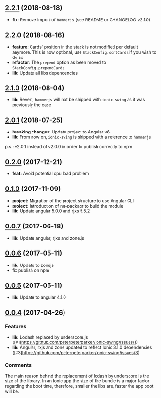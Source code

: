 <a name="2.2.1"></a>
## [2.2.1](https://github.com/peterpeterparker/ionic-swing/compare/v2.2.0...v2.2.1) (2018-08-18)
* **fix**: Remove import of `hammerjs` (see README or CHANGELOG v2.1.0)

<a name="2.2.0"></a>
## [2.2.0](https://github.com/peterpeterparker/ionic-swing/compare/v2.1.0...v2.2.0) (2018-08-16)
* **feature**: Cards' position in the stack is not modified per default anymore. This is now optional, use `StackConfig.sortCards` if you wish to do so
* **refactor**: The `prepend` option as been moved to  `StackConfig.prependCards`
* **lib**: Update all libs dependencies

<a name="2.1.0"></a>
## [2.1.0](https://github.com/peterpeterparker/ionic-swing/compare/v2.0.1...v2.1.0) (2018-08-04)
* **lib**: Revert, `hammerjs` will not be shipped with `ionic-swing` as it was previously the case

<a name="2.0.1"></a>
## [2.0.1](https://github.com/peterpeterparker/ionic-swing/compare/v0.2.0...v2.0.1) (2018-07-25)
* **breaking changes**: Update project to Angular v6
* **lib**: From now on, `ionic-swing` is shipped with a reference to `hammerjs`

p.s.: v2.0.1 instead of v2.0.0 in order to publish correctly to npm

<a name="0.2.0"></a>
## [0.2.0](https://github.com/peterpeterparker/ionic-swing/compare/v0.0.10...v0.2.0) (2017-12-21)
* **feat:** Avoid potential cpu load problem

<a name="0.1.0"></a>
## [0.1.0](https://github.com/peterpeterparker/ionic-swing/compare/v0.0.10...v0.1.0) (2017-11-09)
* **project:** Migration of the project structure to use Angular CLI
* **project:** Introduction of ng-packagr to build the module
* **lib:** Update angular 5.0.0 and rjxs 5.5.2

<a name="0.0.7"></a>
## [0.0.7](https://github.com/peterpeterparker/ionic-swing/compare/v0.0.6...v0.0.10) (2017-06-18)
* **lib:** Update angular, rjxs and zone.js

<a name="0.0.6"></a>
## [0.0.6](https://github.com/peterpeterparker/ionic-swing/compare/v0.0.5...v0.0.6) (2017-05-11)
* **lib:** Update to zonejs
* fix publish on npm

<a name="0.0.5"></a>
## [0.0.5](https://github.com/peterpeterparker/ionic-swing/compare/v0.0.4...v0.0.5) (2017-05-11)
* **lib:** Update to angular 4.1.0

<a name="0.0.4"></a>
## [0.0.4](https://github.com/peterpeterparker/ionic-swing/compare/v0.0.3...v0.0.4) (2017-04-26)

### Features

* **lib:** Lodash replaced by underscore.js ([#1]https://github.com/peterpeterparker/ionic-swing/issues/1)
* **lib:** Angular, rxjs and zone updated to reflect Ionic 3.1.0 dependencies ([#3]https://github.com/peterpeterparker/ionic-swing/issues/3)

### Comments

The main reason behind the replacement of lodash by underscore is the size of the library. In an Ionic app the size of the bundle is a major factor regarding the boot time, therefore, smaller the libs are, faster the app boot will be.
